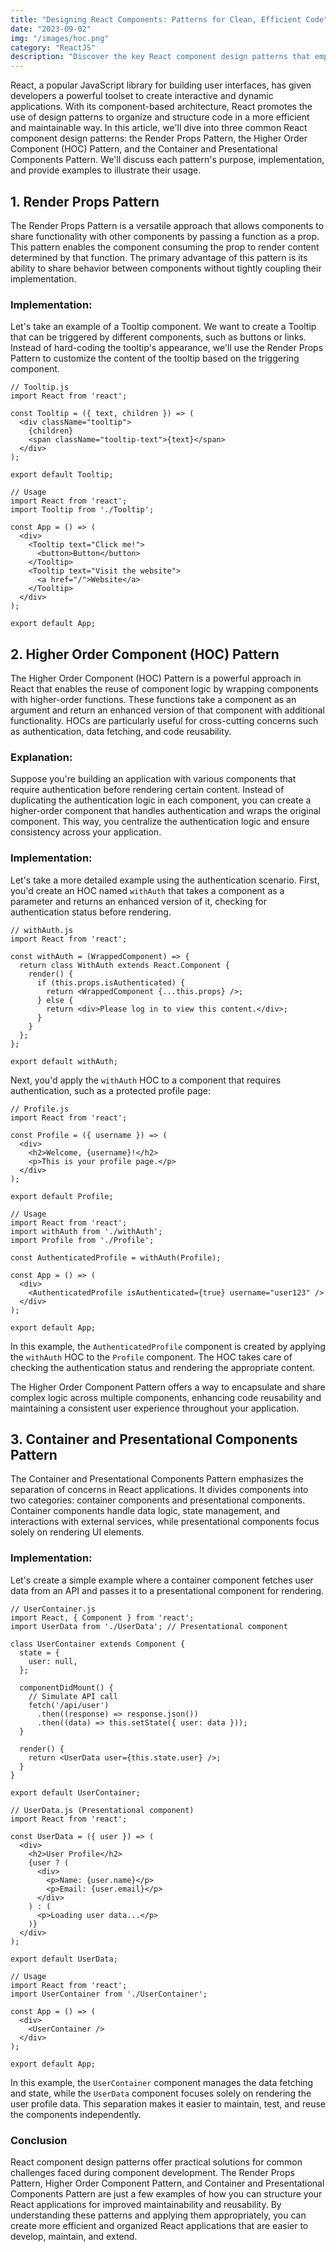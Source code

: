```yaml
---
title: "Designing React Components: Patterns for Clean, Efficient Code"
date: "2023-09-02"
img: "/images/hoc.png"
category: "ReactJS"
description: "Discover the key React component design patterns that empower developers to create more efficient, modular, and maintainable applications. From the versatile Render Props Pattern to the powerful Higher Order Component (HOC) Pattern, and the organized Container and Presentational Components Pattern, learn how to structure your React code for optimal performance and reusability. Dive into practical examples that showcase the benefits of each pattern, and elevate your React skills to craft applications that stand out in today's competitive development landscape."
---
```


React, a popular JavaScript library for building user interfaces, has given developers a powerful toolset to create interactive and dynamic applications. With its component-based architecture, React promotes the use of design patterns to organize and structure code in a more efficient and maintainable way. In this article, we'll dive into three common React component design patterns: the Render Props Pattern, the Higher Order Component (HOC) Pattern, and the Container and Presentational Components Pattern. We'll discuss each pattern's purpose, implementation, and provide examples to illustrate their usage.

## 1. Render Props Pattern

The Render Props Pattern is a versatile approach that allows components to share functionality with other components by passing a function as a prop. This pattern enables the component consuming the prop to render content determined by that function. The primary advantage of this pattern is its ability to share behavior between components without tightly coupling their implementation.

### Implementation:

Let's take an example of a Tooltip component. We want to create a Tooltip that can be triggered by different components, such as buttons or links. Instead of hard-coding the tooltip's appearance, we'll use the Render Props Pattern to customize the content of the tooltip based on the triggering component.

```
// Tooltip.js
import React from 'react';

const Tooltip = ({ text, children }) => (
  <div className="tooltip">
    {children}
    <span className="tooltip-text">{text}</span>
  </div>
);

export default Tooltip;

// Usage
import React from 'react';
import Tooltip from './Tooltip';

const App = () => (
  <div>
    <Tooltip text="Click me!">
      <button>Button</button>
    </Tooltip>
    <Tooltip text="Visit the website">
      <a href="/">Website</a>
    </Tooltip>
  </div>
);

export default App;
```

## 2. Higher Order Component (HOC) Pattern

The Higher Order Component (HOC) Pattern is a powerful approach in React that enables the reuse of component logic by wrapping components with higher-order functions. These functions take a component as an argument and return an enhanced version of that component with additional functionality. HOCs are particularly useful for cross-cutting concerns such as authentication, data fetching, and code reusability.

### Explanation:

Suppose you're building an application with various components that require authentication before rendering certain content. Instead of duplicating the authentication logic in each component, you can create a higher-order component that handles authentication and wraps the original component. This way, you centralize the authentication logic and ensure consistency across your application.

### Implementation:

Let's take a more detailed example using the authentication scenario. First, you'd create an HOC named `withAuth` that takes a component as a parameter and returns an enhanced version of it, checking for authentication status before rendering.

```
// withAuth.js
import React from 'react';

const withAuth = (WrappedComponent) => {
  return class WithAuth extends React.Component {
    render() {
      if (this.props.isAuthenticated) {
        return <WrappedComponent {...this.props} />;
      } else {
        return <div>Please log in to view this content.</div>;
      }
    }
  };
};

export default withAuth;
```

Next, you'd apply the `withAuth` HOC to a component that requires authentication, such as a protected profile page:

```
// Profile.js
import React from 'react';

const Profile = ({ username }) => (
  <div>
    <h2>Welcome, {username}!</h2>
    <p>This is your profile page.</p>
  </div>
);

export default Profile;

// Usage
import React from 'react';
import withAuth from './withAuth';
import Profile from './Profile';

const AuthenticatedProfile = withAuth(Profile);

const App = () => (
  <div>
    <AuthenticatedProfile isAuthenticated={true} username="user123" />
  </div>
);

export default App;
```

In this example, the `AuthenticatedProfile` component is created by applying the `withAuth` HOC to the `Profile` component. The HOC takes care of checking the authentication status and rendering the appropriate content.

The Higher Order Component Pattern offers a way to encapsulate and share complex logic across multiple components, enhancing code reusability and maintaining a consistent user experience throughout your application.

## 3. Container and Presentational Components Pattern

The Container and Presentational Components Pattern emphasizes the separation of concerns in React applications. It divides components into two categories: container components and presentational components. Container components handle data logic, state management, and interactions with external services, while presentational components focus solely on rendering UI elements.

### Implementation:

Let's create a simple example where a container component fetches user data from an API and passes it to a presentational component for rendering.

```
// UserContainer.js
import React, { Component } from 'react';
import UserData from './UserData'; // Presentational component

class UserContainer extends Component {
  state = {
    user: null,
  };

  componentDidMount() {
    // Simulate API call
    fetch('/api/user')
      .then((response) => response.json())
      .then((data) => this.setState({ user: data }));
  }

  render() {
    return <UserData user={this.state.user} />;
  }
}

export default UserContainer;

// UserData.js (Presentational component)
import React from 'react';

const UserData = ({ user }) => (
  <div>
    <h2>User Profile</h2>
    {user ? (
      <div>
        <p>Name: {user.name}</p>
        <p>Email: {user.email}</p>
      </div>
    ) : (
      <p>Loading user data...</p>
    )}
  </div>
);

export default UserData;

// Usage
import React from 'react';
import UserContainer from './UserContainer';

const App = () => (
  <div>
    <UserContainer />
  </div>
);

export default App;
```

In this example, the `UserContainer` component manages the data fetching and state, while the `UserData` component focuses solely on rendering the user profile data. This separation makes it easier to maintain, test, and reuse the components independently.

### Conclusion

React component design patterns offer practical solutions for common challenges faced during component development. The Render Props Pattern, Higher Order Component Pattern, and Container and Presentational Components Pattern are just a few examples of how you can structure your React applications for improved maintainability and reusability. By understanding these patterns and applying them appropriately, you can create more efficient and organized React applications that are easier to develop, maintain, and extend.

